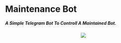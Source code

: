 # Maintenance Bot

##### A Simple Telegram Bot To Controll A Maintained Bot.

<p align="center">
  <img src="https://telegra.ph/file/60fdc9e6682702bf4b471.jpg">
</p>
